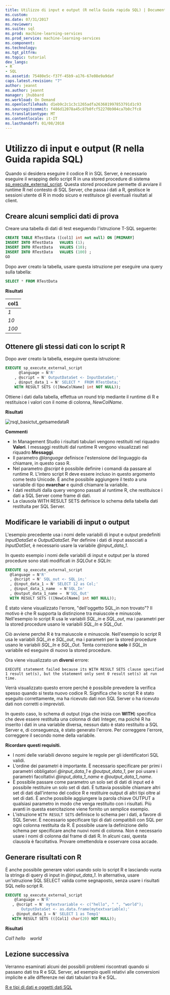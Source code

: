 ```yaml
---
title: Utilizzo di input e output (R nella Guida rapida SQL) | Documenti Microsoft
ms.custom: 
ms.date: 07/31/2017
ms.reviewer: 
ms.suite: sql
ms.prod: machine-learning-services
ms.prod_service: machine-learning-services
ms.component: 
ms.technology: 
ms.tgt_pltfrm: 
ms.topic: tutorial
dev_langs:
- R
- SQL
ms.assetid: 75480e5c-f37f-45b9-a176-67e08e9a9daf
caps.latest.revision: "7"
author: jeannt
ms.author: jeannt
manager: jhubbard
ms.workload: On Demand
ms.openlocfilehash: d1eb9c2c1c3c1265adfa263681997853791d1c93
ms.sourcegitcommit: f486d12078a45c87b0fcf52270b904ca7b0c7fc8
ms.translationtype: MT
ms.contentlocale: it-IT
ms.lasthandoff: 01/08/2018
---
```

# <a name="working-with-inputs-and-outputs-r-in-sql-quickstart"></a>Utilizzo di input e output (R nella Guida rapida SQL)

Quando si desidera eseguire il codice R in SQL Server, è necessario eseguire il wrapping dello script R in una stored procedure di sistema [sp_execute_external_script](../../relational-databases/system-stored-procedures/sp-execute-external-script-transact-sql.md). Questa stored procedure permette di avviare il runtime R nel contesto di SQL Server, che passa i dati a R, gestisce le sessioni utente di R in modo sicuro e restituisce gli eventuali risultati al client.

## <a name="bkmk_SSMSBasics"></a>Creare alcuni semplici dati di prova

Creare una tabella di dati di test eseguendo l'istruzione T-SQL seguente:

```sql
CREATE TABLE RTestData ([col1] int not null) ON [PRIMARY]
INSERT INTO RTestData   VALUES (1);
INSERT INTO RTestData   VALUES (10);
INSERT INTO RTestData   VALUES (100) ;
GO
```

Dopo aver creato la tabella, usare questa istruzione per eseguire una query sulla tabella:
  
```sql
SELECT * FROM RTestData
```

**Risultati**

|col1|
|------|
|*1*|
|*10*|
|*100*|

## <a name="get-the-same-data-using-r-script"></a>Ottenere gli stessi dati con lo script R

Dopo aver creato la tabella, eseguire questa istruzione:

```sql
EXECUTE sp_execute_external_script
      @language = N'R'
    , @script = N' OutputDataSet <- InputDataSet;'
    , @input_data_1 = N' SELECT *  FROM RTestData;'
    WITH RESULT SETS (([NewColName] int NOT NULL));
```

Ottiene i dati dalla tabella, effettua un round trip mediante il runtime di R e restituisce i valori con il nome di colonna, *NewColName*.

**Risultati**

![rsql_basictut_getsamedataR](media/rsql-basictut-getsamedatar.PNG)


**Commenti**

+ In Management Studio i risultati tabulari vengono restituiti nel riquadro **Valori**. I messaggi restituiti dal runtime R vengono visualizzati nel riquadro **Messaggi**.
+ Il parametro *@language* definisce l'estensione del linguaggio da chiamare, in questo caso R.
+ Nel parametro *@script* è possibile definire i comandi da passare al runtime R. L'intero script R deve essere incluso in questo argomento come testo Unicode. È anche possibile aggiungere il testo a una variabile di tipo **nvarchar** e quindi chiamare la variabile.
+ I dati restituiti dalla query vengono passati al runtime R, che restituisce i dati a SQL Server come frame di dati.
+ La clausola WITH RESULT SETS definisce lo schema della tabella dati restituita per SQL Server.

## <a name="change-input-or-output-variables"></a>Modificare le variabili di input o output

L'esempio precedente usa i nomi delle variabili di input e output predefiniti _InputDataSet_ e _OutputDataSet_. Per definire i dati di input associati a _InputDatSet_, è necessario usare la variabile *@input_data_1*.

In questo esempio i nomi delle variabili di input e output per la stored procedure sono stati modificati in *SQLOut* e *SQLIn*:

```sql
EXECUTE sp_execute_external_script
  @language = N'R'
  , @script = N' SQL_out <- SQL_in;'
  , @input_data_1 = N' SELECT 12 as Col;'
  , @input_data_1_name  = N'SQL_In'
  , @output_data_1_name =  N'SQL_Out'
  WITH RESULT SETS (([NewColName] int NOT NULL));
```

È stato viene visualizzato l'errore, "dell'oggetto SQL\_in non trovato"? Il motivo è che R supporta la distinzione tra maiuscole e minuscole. Nell'esempio lo script R usa le variabili *SQL_in* e *SQL_out*, ma i parametri per la stored procedure usano le variabili *SQL_In* e *SQL_Out*.

Ciò avviene perché R è tra maiuscole e minuscole. Nell'esempio lo script R usa le variabili *SQL_in* e *SQL_out*, ma i parametri per la stored procedure usano le variabili *SQL_In* e *SQL_Out*.
Tenta correzione **solo** il *SQL_In* variabile ed eseguire di nuovo la stored procedure.

Ora viene visualizzato un **diversi** errore:

```Error
EXECUTE statement failed because its WITH RESULT SETS clause specified 1 result set(s), but the statement only sent 0 result set(s) at run time.
```

Verrà visualizzato questo errore perché è possibile prevedere la verifica spesso quando si testa nuovo codice R. Significa che lo script R è stato eseguito correttamente, ma ha ricevuto dati non SQL Server o ha ricevuto dati non corretti o imprevisti.

In questo caso, lo schema di output (riga che inizia con **WITH**) specifica che deve essere restituita una colonna di dati Integer, ma poiché R ha inserito i dati in una variabile diversa, nessun dato è stato restituito a SQL Server e, di conseguenza, è stato generato l'errore. Per correggere l'errore, correggere il secondo nome della variabile.

**Ricordare questi requisiti.**

- I nomi delle variabili devono seguire le regole per gli identificatori SQL validi.
- L'ordine dei parametri è importante. È necessario specificare per primi i parametri obbligatori *@input_data_1* e *@output_data_1*, per poi usare i parametri facoltativi *@input_data_1_name* e *@output_data_1_name*.
- È possibile passare come parametro un solo set di dati di input ed è possibile restituire un solo set di dati. È tuttavia possibile chiamare altri set di dati dall'interno del codice R e restituire output di altri tipi oltre al set di dati. È anche possibile aggiungere la parola chiave OUTPUT a qualsiasi parametro in modo che venga restituito con i risultati. Più avanti in questa esercitazione viene fornito un semplice esempio.
- L'istruzione `WITH RESULT SETS` definisce lo schema per i dati, a favore di SQL Server. È necessario specificare tipi di dati compatibili con SQL per ogni colonna restituita da R. È possibile usare la definizione dello schema per specificare anche nuovi nomi di colonna. Non è necessario usare i nomi di colonna dal frame di dati R. In alcuni casi, questa clausola è facoltativa. Provare omettendola e osservare cosa accade.

## <a name="generate-results-using-r"></a>Generare risultati con R

È anche possibile generare valori usando solo lo script R e lasciando vuota la stringa di query di input in _@input_data_1_. In alternativa, usare un'istruzione SQL SELECT valida come segnaposto, senza usare i risultati SQL nello script R.

```sql
EXECUTE sp_execute_external_script
    @language = N'R'
   , @script = N' mytextvariable <- c("hello", " ", "world");
       OutputDataSet <- as.data.frame(mytextvariable);'
   , @input_data_1 = N' SELECT 1 as Temp1'
   WITH RESULT SETS (([Col1] char(20) NOT NULL));
```

**Risultati**

*Col1*
*hello*
<code>   </code>
*world*

## <a name="next-lesson"></a>Lezione successiva

Verranno esaminati alcuni dei possibili problemi riscontrati quando si passano dati tra R e SQL Server, ad esempio quelli relativi alle conversioni implicite e alle differenze nei dati tabulari tra R e SQL.

[R e tipi di dati e oggetti dati SQL](../tutorials/rtsql-r-and-sql-data-types-and-data-objects.md)
